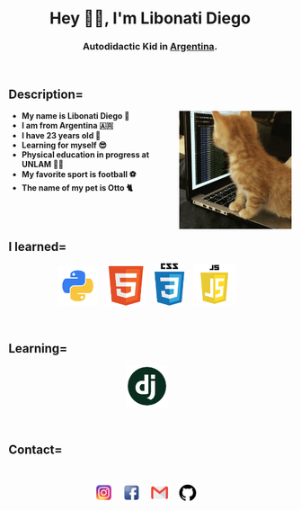 
<h1 align="center"> Hey 👋🏽, I'm Libonati Diego </h1>

<h3 align="center">
    Autodidactic Kid in <a href="https://www.instagram.com/die_libonati/?hl=es-la">Argentina</a>.  
</h3>

<br/>
<h2 align="left">
    Description=
</h2>
<img align="right" alt="cat coding" src="https://github.com/DiegoLibonati/DiegoLibonati/blob/main/template/cat.gif" width="200" />

- **My name is Libonati Diego 🐥**
- **I am from Argentina 🇦🇷**
- **I have 23 years old 💯**
- **Learning for myself 😎**
- **Physical education in progress at UNLAM 👨‍🎓**
- **My favorite sport is football ⚽**
- **The name of my pet is Otto 🐈**
<br/>

<br/>
<h2 align="left">
  I learned=
</h2>
<p align="center">
<code><img height="70" src="https://github.com/DiegoLibonati/DiegoLibonati/blob/main/template/python.png"></code> &nbsp;&nbsp;
<code><img height="70" src="https://github.com/DiegoLibonati/DiegoLibonati/blob/main/template/html5.png"></code> &nbsp;&nbsp;
<code><img height="75" src="https://github.com/DiegoLibonati/DiegoLibonati/blob/main/template/pngegg.png"></code> &nbsp;&nbsp;
<code><img height="75" src="https://github.com/DiegoLibonati/DiegoLibonati/blob/main/template/js3.png"></code> &nbsp;&nbsp;
</p>
<br/>

<h2 align="left">
  Learning=
</h2>
<p align="center">
<code><img height="75" src="https://github.com/DiegoLibonati/DiegoLibonati/blob/main/template/django3.png"></code> &nbsp;&nbsp;
</p>

<br>
<h2 align="left">
  Contact=
</h2>
<br/>

<p align="center">
 <a href="https://www.instagram.com/die_libonati/?hl=es-la"><img src="https://github.com/DiegoLibonati/DiegoLibonati/blob/main/template/ig2.png" width="30px" alt="instagram"></a> &nbsp; &nbsp;
 <a href="https://www.facebook.com/dielibonati/"><img src="https://github.com/DiegoLibonati/DiegoLibonati/blob/main/template/face.png" width="30px" alt="facebook"></a> &nbsp; &nbsp;
 <a href="mailto:diego.libonati1998@gmail.com"><img src="https://github.com/chandan-reddy-k/chandan-reddy-k/blob/master/assets/gmail.svg" width="30px" alt="mail"></a> &nbsp; &nbsp;
 <a href="https://github.com/DiegoLibonati"><img src="https://github.com/chandan-reddy-k/chandan-reddy-k/blob/master/assets/github.svg" width="30px" alt="github"></a> &nbsp; &nbsp;
</p>
